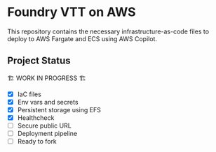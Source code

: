 # Foundry VTT on AWS

This repository contains the necessary infrastructure-as-code files to deploy to AWS Fargate and ECS using AWS Copilot. 

## Project Status

🏗️ WORK IN PROGRESS 🏗️

- [x] IaC files
- [x] Env vars and secrets
- [x] Persistent storage using EFS
- [x] Healthcheck
- [ ] Secure public URL
- [ ] Deployment pipeline
- [ ] Ready to fork
